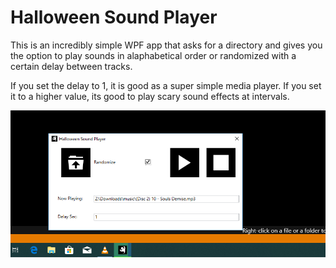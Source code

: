 # Halloween Sound Player

This is an incredibly simple WPF app that asks for a directory and gives you the option to play sounds in alaphabetical order or randomized with a certain delay between tracks. 

If you set the delay to 1, it is good as a super simple media player. If you set it to a higher value, its good to play scary sound effects at intervals.

![](Screenshots/SS01.png)